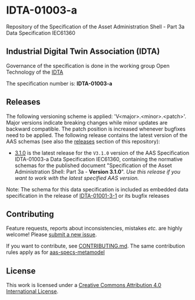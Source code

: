 # IDTA-01003-a 

Repository of the Specification of the Asset Administration Shell - Part 3a Data Specification IEC61360

## Industrial Digital Twin Association (IDTA)

Governance of the specification is done in the working group Open Technology of the [IDTA](https://industrialdigitaltwin.org/en/)

The specification number is: **IDTA-01003-a**

## Releases

The following versioning scheme is applied: 'V\<major>.\<minor>.\<patch>'. 
Major versions indicate breaking changes while minor updates are 
backward compatible.
The patch position is increased whenever bugfixes need to be applied. 
The following release contains the latest version of the AAS schemas
 (see also the [releases](https://github.com/admin-shell-io/aas-specs-iec61360/releases) 
section of this repository):

* [3.1.0](https://github.com/admin-shell-io/aas-specs-iec61360/releases/tag/v3.1.0)
is the latest release for the `V3.1.0` version of the AAS Specification IDTA-01003-a Data Specification IEC61360, 
containing the normative schemas for the published document
 "Specification of the Asset Administration Shell: Part 3a - **Version 3.1.0**". 
*Use this release if you want to work with the latest specified AAS version.*

Note: The schema for this data specification is included as embedded data specification in the release of [IDTA-01001-3-1](https://github.com/admin-shell-io/aas-specs-metamodel) or its bugfix releases

## Contributing

Feature requests, reports about inconsistencies, mistakes *etc.* are highly
welcome! Please [submit a new issue](
https://github.com/admin-shell-io/aas-specs-iec61360/issues/new
).

If you want to contribute, see [CONTRIBUTING.md](https://github.com/admin-shell-io/aas-specs-metamodel/blob/master/CONTRIBUTING.md). The same contribution rules apply as for [aas-specs-metamodel](https://github.com/admin-shell-io/aas-specs-metamodel)

## License

This work is licensed under a [Creative Commons Attribution 4.0 International License](
https://creativecommons.org/licenses/by/4.0/). 
